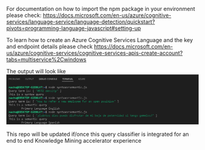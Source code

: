 For documentation on how to import the npm package in your environment please check: https://docs.microsoft.com/en-us/azure/cognitive-services/language-service/language-detection/quickstart?pivots=programming-language-javascript#setting-up

To learn how to create an Azure Cognitive Services Language and the key and endpoint details please check https://docs.microsoft.com/en-us/azure/cognitive-services/cognitive-services-apis-create-account?tabs=multiservice%2Cwindows

The output will look like ![Output](./output.png)

This repo will be updated if/once this query classifier is integrated for an end to end Knowledge Mining accelerator experience

